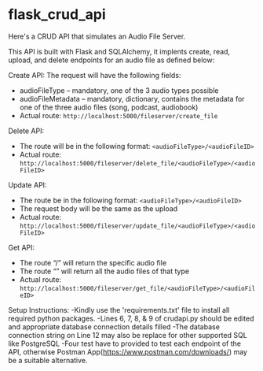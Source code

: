 # flask_crud_api

Here's a CRUD API that simulates an Audio File Server.

This API is built with Flask and SQLAlchemy, it implents create, read, upload, and delete endpoints for an audio file as defined below:

Create API:
The request will have the following fields:
- audioFileType – mandatory, one of the 3 audio types possible
- audioFileMetadata – mandatory, dictionary, contains the metadata for one of the three audio files (song, podcast, audiobook)
- Actual route: `http://localhost:5000/fileserver/create_file`

Delete API:
- The route will be in the following format: `<audioFileType>/<audioFileID>`
- Actual route: `http://localhost:5000/fileserver/delete_file/<audioFileType>/<audioFileID>`

Update API:
- The route be in the following format: `<audioFileType>/<audioFileID>`
- The request body will be the same as the upload
- Actual route: `http://localhost:5000/fileserver/update_file/<audioFileType>/<audioFileID>`

Get API:
- The route “<audioFileType>/<audioFileID>” will return the specific audio file
- The route “<audioFileType>” will return all the audio files of that type
- Actual route: `http://localhost:5000/fileserver/get_file/<audioFileType>/<audioFileID>`

Setup Instructions:
-Kindly use the 'requirements.txt' file to install all required python packages.
-Lines 6, 7, 8, & 9 of crudapi.py should be edited and appropriate database connection details filled
-The database connection string on Line 12 may also be replace for other supported SQL like PostgreSQL
-Four test have to provided to test each endpoint of the API, otherwise Postman App(https://www.postman.com/downloads/) may be a suitable alternative.
